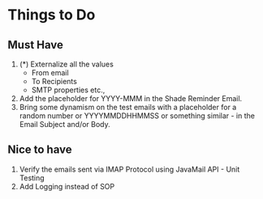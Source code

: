 # Things to Do

## Must Have
1. (*) Externalize all the values
    * From email
    * To Recipients
    * SMTP properties etc.,
2. Add the placeholder for YYYY-MMM in the Shade Reminder Email.   
3. Bring some dynamism on the test emails  with a placeholder for a random number or YYYYMMDDHHMMSS or 
   something similar - in the Email Subject and/or Body.
   
## Nice to have

1. Verify the emails sent via IMAP Protocol using JavaMail API - Unit Testing
2. Add Logging instead of SOP